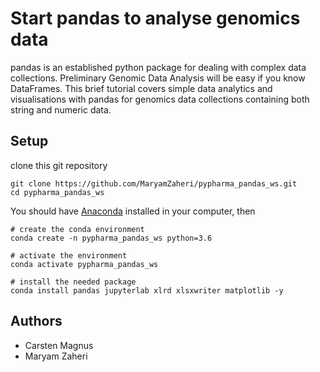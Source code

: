 # Start pandas to analyse genomics data 

pandas is an established python package for dealing with complex data collections. Preliminary Genomic Data Analysis will be easy if you know DataFrames. This brief tutorial covers simple data analytics and visualisations with pandas for genomics data collections containing both string and numeric data. 

## Setup

clone this git repository  
```
git clone https://github.com/MaryamZaheri/pypharma_pandas_ws.git
cd pypharma_pandas_ws 
```
You should have [Anaconda](https://docs.anaconda.com/anaconda/install/) installed in your computer, then   

```
# create the conda environment
conda create -n pypharma_pandas_ws python=3.6

# activate the environment
conda activate pypharma_pandas_ws

# install the needed package 
conda install pandas jupyterlab xlrd xlsxwriter matplotlib -y
```

## Authors
* Carsten Magnus
* Maryam Zaheri
